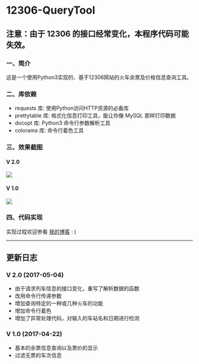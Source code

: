 # 12306-QueryTool

## **注意：由于 12306 的接口经常变化，本程序代码可能失效。**


### 一、简介
这是一个使用Python3实现的、基于12306网站的火车余票及价格信息查询工具。


### 二、库依赖
+ requests 库: 使用Python访问HTTP资源的必备库
+ prettytable 库: 格式化信息打印工具，能让你像 MySQL 那样打印数据
+ docopt 库: Python3 命令行参数解析工具
+ colorama 库: 命令行着色工具

### 三、效果截图

#### V 2.0
![](http://i1.piimg.com/567571/ba6a5e1bf8d8f599.png)


#### V 1.0
![](http://i2.muimg.com/567571/aee63e341a70ae78.png)


### 四、代码实现
实现过程欢迎参看 [我的博客](http://fgksgf.me) : )


----
## 更新日志

### V 2.0 (2017-05-04)
- 由于请求列车信息的接口变化，重写了解析数据的函数
- 改用命令行传递参数
- 增加查询特定的一种或几种火车的功能
- 增加命令行着色
- 增加了异常处理代码，对输入的车站名和日期进行检测


### V 1.0 (2017-04-22)
- 基本的余票信息查询以及票价的显示 
- 过滤无票的车次信息




